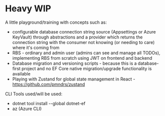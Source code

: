 # Heavy WIP

A little playground/training with concepts such as:
* configurable database connection string source (Appsettings or Azure KeyVault) through abstractions and a provider which returns the connection string with the consumer not knowing (or needing to care) where it's coming from 
* RBS - ordinary and admin user (admins can see and manage all TODOs), implementing RBS from scratch using JWT on frontend and backend
* Database migration and versioning scripts - because this is a database-first project and no EF Core native migration/upgrade functionality is available
* Playing with Zustand for global state management in React - https://github.com/pmndrs/zustand


CLI Tools used/will be used:
* dotnet tool install --global dotnet-ef
* az (Azure CLI)